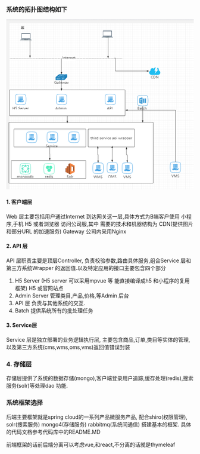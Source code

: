 ### 系统的拓扑图结构如下

![](/assets/logic_arch.png)

#### 1. 客户端层

Web 层主要包括用户通过Internet 到达网关这一层,具体方式为B端客户使用 小程序,手机 H5 或者浏览器 访问公司服,其中 需要的技术和机器结构为 CDN\(提供图片和部分URL 的加速服务\) Gateway 公司内采用Nginx

#### 2. API 层

API 层职责主要是顶层Controller, 负责校验参数,路由具体服务,组合Service 层和第三方系统Wrapper 的返回值.以及特定应用的接口主要包含四个部分

1. H5 Server \(H5 server 可以采用mpvue 等 能直接编译成h5 和小程序的复用框架\) H5 或官网站点
2. Admin Server 管理类目,产品,价格,等Admin 后台
3. API 层 负责与其他系统的交互. 
4. Batch 提供系统所有的批处理任务

#### 3. Service层

Service 层是独立部署的业务逻辑执行层, 主要包含商品,订单,类目等实体的管理,以及第三方系统\(cms,wms,oms,vms\)返回值错误封装

### 4. 存储层

存储层提供了系统的数据存储\(mongo\),客户端登录用户追踪,缓存处理\(redis\),搜索服务\(solr\)等处理dao 功能.

### 系统框架选择

后端主要框架就是spring cloud的一系列产品微服务产品, 配合shiro\(权限管理\), solr\(搜索服务\) mongo4\(存储服务\) rabbitmq\(系统间通信\) 搭建基本的框架. 具体的代码文档参考代码库中的README.MD

前端框架的话前后端分离可以考虑vue,和react,不分离的话就是thymeleaf

